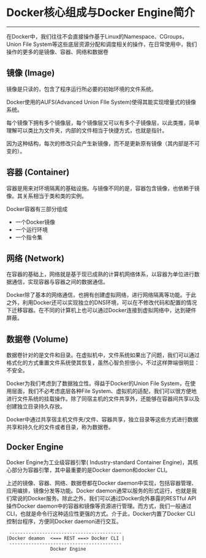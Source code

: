 # Docker核心组成与Docker Engine简介

---

在Docker中，我们往往不会直接操作基于Linux的Namespace、CGroups，Union File System等这些底层资源分配和调度相关的操作，在日常使用中，我们操作的更多的是镜像、容器、网络和数据卷

## 镜像  (Image)

镜像是只读的，包含了程序运行所必要的初始环境的文件系统。

Docker使用的AUFS(Advanced Union FIle System)使得其能实现增量式的镜像系统。

每个镜像下拥有多个镜像层，每个镜像层又可以有多个子镜像层，以此类推，简单理解可以类比为文件夹，内部的文件相当于快捷方式，也就是指针。

因为这种结构，每次的修改只会产生新镜像，而不是更新原有镜像（其内部是不可变的）。

## 容器  (Container)

容器是用来对环境隔离的基础设施。与镜像不同的是，容器包含镜像，也依赖于镜像。其关系相当于类和类的实例。

Docker容器有三部分组成

- 一个Docker镜像
- 一个运行环境
- 一个指令集

## 网络  (Network)

在容器的基础上，网络就是基于现已成熟的计算机网络体系，以容器为单位进行数据通信，实现容器与容器之间的数据通信。

Docker除了基本的网络通信，也拥有创建虚拟网络，进行网络隔离等功能。于此之外，利用Docker还可以实现独立的DNS环境，可以在不修改代码和配置的情况下迁移容器。在不同的计算机上也可以通过Docker连接到虚拟网络中，达到硬件屏蔽。

## 数据卷  (Volume)

数据卷针对的是文件和目录。在虚拟机中，文件系统如果出了问题，我们可以通过格式化的方式重置文件系统使其恢复，虽然心智负担很小，不过这样弊端很明显：不安全。

Docker为我们考虑到了数据独立性。得益于Docker的Union File System，在使用层面，我们不必考虑底层各种File System、虚拟机的适配，我们可以很方便地进行文件系统的挂载操作。除了同宿主机的文件共享外，还能够在容器间共享以及创建独立目录持久存放。

Docker中通过共享宿主机文件夹/文件、容器共享，独立目录等这些方式进行数据共享和持久化的文件或者目录，称为数据卷。

## Docker Engine

Docker Engine为工业级容器引擎( Industry-standard Container Engine)，其核心部分为容器引擎，其中最重要的是Docker daemon和docker CLI。

上述的镜像、容器、网络、数据卷都在Docker daemon中实现，包括容器管理、应用编排，镜像分发等功能。Docker daemon通常以服务的形式运行，也就是我们常说的Docker服务。除此之外，我们可以通过Docker向外暴露的RESTful API操作Docker daemon中的容器和镜像等资源进行管理。而方式，我们一般通过CLI，也就是命令行这种适应性更强的方式。介于此，Docker内置了Docker CLI控制台程序，方便同Docker daemon进行交互。

```
 -----------------------------------------
|Docker deamon  <=== REST ===> Docker CLI |
 -----------------------------------------
			    Docker Engine
```

